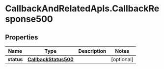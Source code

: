 # CallbackAndRelatedApIs.CallbackResponse500

## Properties
Name | Type | Description | Notes
------------ | ------------- | ------------- | -------------
**status** | [**CallbackStatus500**](CallbackStatus500.md) |  | [optional] 


